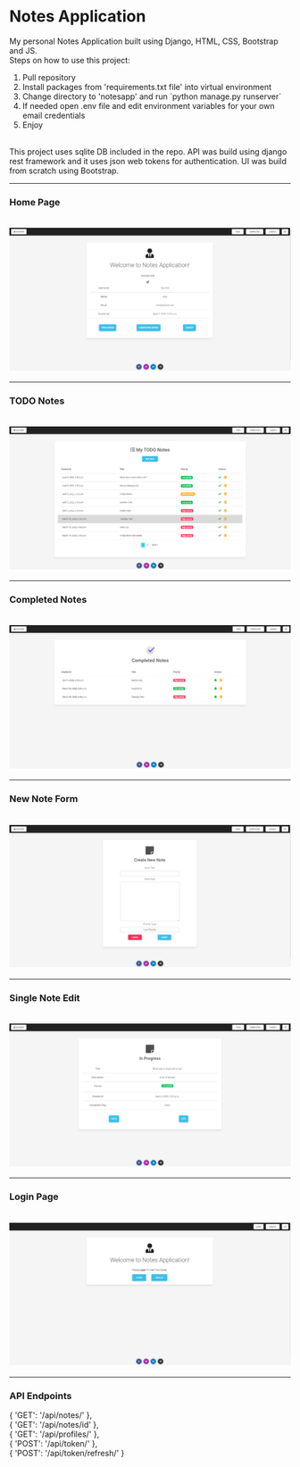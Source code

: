 # Notes Application
My personal Notes Application built using Django, HTML, CSS, Bootstrap and JS.
<br>
Steps on how to use this project:
<ol> 
    <li>
    Pull repository
    </li>
    <li>
    Install packages from 'requirements.txt file' into virtual environment
    </li>
    <li>
    Change directory to 'notesapp' and run `python manage.py runserver`
    </li>
    <li>
    If needed open .env file and edit environment variables for your own email credentials
    </li>
    <li>
    Enjoy
    </li>
</ol>
<br>This project uses sqlite DB included in the repo. API was build using django rest framework and it uses json web tokens for authentication. UI was build from scratch using Bootstrap.<br>
<hr>
<h3>Home Page</hr>
<br><br>
<p><img src="static/images/homepage.png" style="max-width: 100%;"> </p>
<hr>
<h3>TODO Notes</hr>
<br><br>
<p><img src="static/images/todonotes.png" style="max-width: 100%;"> </p>
<hr>
<h3>Completed Notes</hr>
<br><br>
<p><img src="static/images/completednotes.png" style="max-width: 100%;"> </p>
<hr>
<h3>New Note Form</hr>
<br><br>
<p><img src="static/images/noteform.png" style="max-width: 100%;"> </p>
<hr>
<h3>Single Note Edit</hr>
<br><br>
<p><img src="static/images/noteeditform.png" style="max-width: 100%;"> </p>
<hr>
<h3>Login Page</hr>
<br><br>
<p><img src="static/images/loginpage.png" style="max-width: 100%;"> </p>
<hr>
<h3>API Endpoints</h3>
<p>
        {
            'GET': '/api/notes/'
            },<br>
        {
            'GET': '/api/notes/id'
            },<br>
        {
            'GET': '/api/profiles/'
            },<br>
        {
            'POST': '/api/token/'
            },<br>
        {
            'POST': '/api/token/refresh/'
            }
    </p>